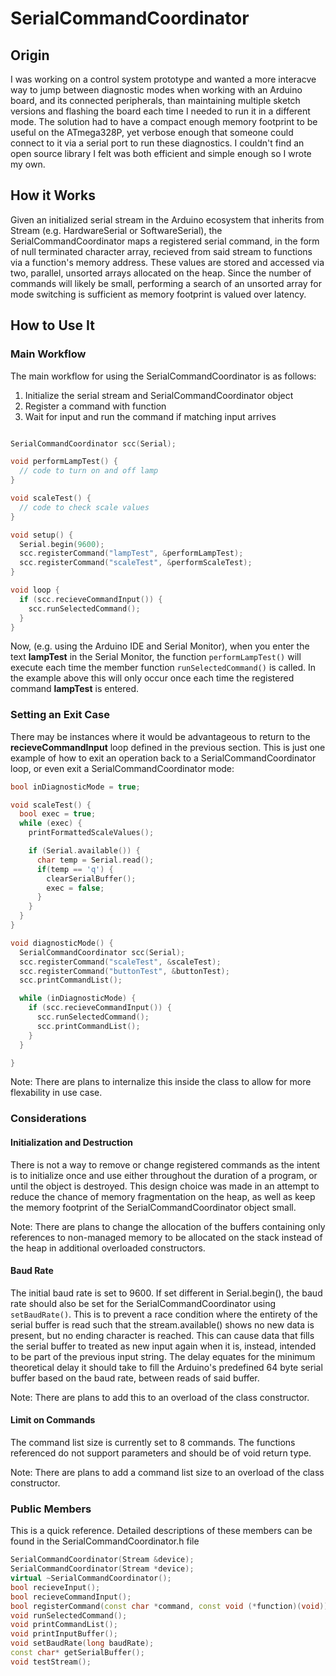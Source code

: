 # SerialCommandCoordinator

## Origin
I was working on a control system prototype and wanted a more interacve way to jump between diagnostic modes when working with an Arduino board, and its connected peripherals, than maintaining multiple sketch versions and flashing the board each time I needed to run it in a different mode. The solution had to have a compact enough memory footprint to be useful on the ATmega328P, yet verbose enough that someone could connect to it via a serial port to run these diagnostics. I couldn't find an open source library I felt was both efficient and simple enough so I wrote my own.

## How it Works
Given an initialized serial stream in the Arduino ecosystem that inherits from Stream (e.g. HardwareSerial or SoftwareSerial), the SerialCommandCoordinator maps a registered serial command, in the form of null terminated character array, recieved from said stream to functions via a function's memory address. These values are stored and accessed via two, parallel, unsorted arrays allocated on the heap. Since the number of commands will likely be small, performing a search of an unsorted array for mode switching is sufficient as memory footprint is valued over latency.


## How to Use It
### Main Workflow
The main workflow for using the SerialCommandCoordinator is as follows:
1. Initialize the serial stream and SerialCommandCoordinator object
2. Register a command with function
3. Wait for input and run the command if matching input arrives
``` C++

SerialCommandCoordinator scc(Serial);

void performLampTest() {
  // code to turn on and off lamp
}

void scaleTest() {
  // code to check scale values
}

void setup() {
  Serial.begin(9600);
  scc.registerCommand("lampTest", &performLampTest);
  scc.registerCommand("scaleTest", &performScaleTest);
}

void loop {
  if (scc.recieveCommandInput()) {
    scc.runSelectedCommand();
  }
}
```
Now, (e.g. using the Arduino IDE and Serial Monitor), when you enter the text **lampTest** in the Serial Monitor, the function ```performLampTest()``` will execute each time the member function ```runSelectedCommand()``` is called. In the example above this will only occur once each time the registered command **lampTest** is entered.

### Setting an Exit Case
There may be instances where it would be advantageous to return to the **recieveCommandInput** loop defined in the previous section. This is just one example of how to exit an operation back to a SerialCommandCoordinator loop, or even exit a SerialCommandCoordinator mode:
``` C++
bool inDiagnosticMode = true;

void scaleTest() {
  bool exec = true;
  while (exec) {
    printFormattedScaleValues();

    if (Serial.available()) {
      char temp = Serial.read();
      if(temp == 'q') {
        clearSerialBuffer();
        exec = false;
      } 
    }
  }
}

void diagnosticMode() {
  SerialCommandCoordinator scc(Serial);
  scc.registerCommand("scaleTest", &scaleTest);
  scc.registerCommand("buttonTest", &buttonTest);
  scc.printCommandList();

  while (inDiagnosticMode) {
    if (scc.recieveCommandInput()) {
      scc.runSelectedCommand();
      scc.printCommandList();
    }
  }

}
```
Note: There are plans to internalize this inside the class to allow for more flexability in use case.

### Considerations
#### Initialization and Destruction
There is not a way to remove or change registered commands as the intent is to initialize once and use either throughout the duration of a program, or until the object is destroyed. This design choice was made in an attempt to reduce the chance of memory fragmentation on the heap, as well as keep the memory footprint of the SerialCommandCoordinator object small.

Note: There are plans to change the allocation of the buffers containing only references to non-managed memory to be allocated on the stack instead of the heap in additional overloaded constructors.

#### Baud Rate
The initial baud rate is set to 9600. If set different in Serial.begin(), the baud rate should also be set for the SerialCommandCoordinator using ```setBaudRate()```. This is to prevent a race condition where the entirety of the serial buffer is read such that the stream.available() shows no new data is present, but no ending character is reached. This can cause data that fills the serial buffer to treated as new input again when it is, instead, intended to be part of the previous input string. The delay equates for the minimum theoretical delay it should take to fill the Arduino's predefined 64 byte serial buffer based on the baud rate, between reads of said buffer.

Note: There are plans to add this to an overload of the class constructor.

#### Limit on Commands
The command list size is currently set to 8 commands. The functions referenced do not support parameters and should be of void return type.

Note: There are plans to add a command list size to an overload of the class constructor. 
 
 ### Public Members
 This is a quick reference. Detailed descriptions of these members can be found in the SerialCommandCoordinator.h file
 ``` C++
SerialCommandCoordinator(Stream &device);
SerialCommandCoordinator(Stream *device);
virtual ~SerialCommandCoordinator();
bool recieveInput();
bool recieveCommandInput();
bool registerCommand(const char *command, const void (*function)(void));
void runSelectedCommand();
void printCommandList();
void printInputBuffer();
void setBaudRate(long baudRate);
const char* getSerialBuffer();
void testStream();  
 ```
